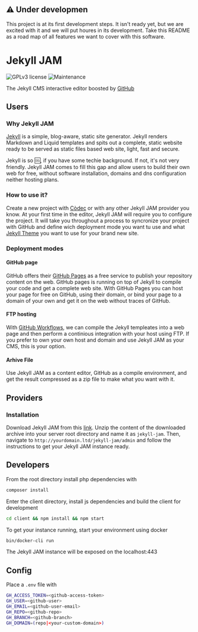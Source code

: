 :warning: Under developmen
---

This project is at its first development steps. It isn't ready yet, but we are excited with it and we will put houres in its development. Take this README as a road map of all features we want to cover with this software.

# Jekyll JAM
![GPLv3 license](https://img.shields.io/badge/License-GPLv3-blue.svg)
![Maintenance](https://img.shields.io/badge/Maintained%3F-yes-green.svg)
  
The Jekyll CMS interactive editor boosted by [GitHub](https://github.com)

## Users
### Why Jekyll JAM
[Jekyll](https://jekyllrb.com/) is a simple, blog-aware, static site generator. Jekyll renders Markdown and Liquid
templates and spits out a complete, static website ready to be served as static files based
web site, light, fast and secure.

Jekyll is so :cool:, if you have some techie background. If not, it's not very friendly.
Jekyll JAM comes to fill this gap and allow users to build their own web for free, without
software installation, domains and dns configuration neither hosting plans.

### How to use it?
Create a new project with [Còdec](https://codeccoop.org/jekyll-jam) or with any other Jekyll JAM
provider you know. At your first time in the editor, Jekyll JAM will require you to configure the
project. It will take you throughout a process to syncronize your project with GitHub and define
wich deployment mode you want tu use and what [Jekyll Theme](https://jekyllrb.com/docs/themes/)
you want to use for your brand new site.

### Deployment modes
#### GitHub page
GitHub offers their [GitHub Pages](https://pages.github.com/) as a free service to publish your repository content on the web.
GitHub pages is running on top of Jekyll to compile your code and get a complete web site. With
GitHub Pages you can host your page for free on GitHub, using their domain, or bind your page to
a domain of your own and get it on the web without traces of GitHub.

#### FTP hosting
With [GitHub Workflows](https://docs.github.com/en/actions/using-workflows), we can compile the Jekyll templeates into a web page and then perform
a continious integration with your host using FTP. If you prefer to own your own host and domain
and use Jekyll JAM as your CMS, this is your option.

#### Arhive File
Use Jekyll JAM as a content editor, GitHub as a compile environment, and get the result compressed
as a zip file to make what you want with it.

## Providers
### Installation
Download Jekyll JAM from this [link](https://github.com/codeccoop/jekyll-jam/archive/refs/heads/main.zip).
Unzip the content of the downloaded archive into your server root directory and name it as `jekyll-jam`.
Then, navigate to `http://yourdomain.ltd/jekyll-jam/admin` and follow the instructions to get
your Jekyll JAM instance ready.

## Developers


From the root directory install php dependencies with

```bash
composer install
```

Enter the client directory, install js dependencies and build the client for development
```bash
cd client && npm install && npm start
```

To get your instance running, start your environment using docker
```bash
bin/docker-cli run
```

The Jekyll JAM instance will be exposed on the localhost:443

## Config

Place a `.env` file with

```bash
GH_ACCESS_TOKEN=<github-access-token>
GH_USER=<github-user>
GH_EMAIL=<github-user-email>
GH_REPO=<github-repo>
GH_BRANCH=<github-branch>
GH_DOMAIN=(repo|<your-custom-domain>)
```
